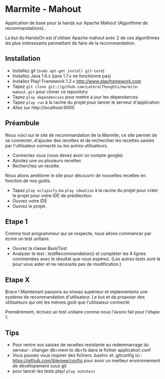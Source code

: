 Marmite - Mahout
===============

Application de base pour la hands sur Apache Mahout (Algorithme de recommandations).

La but du HandsOn est d'utiliser Apache mahout avec 2 de ces algorithmes les plus intéressants permettant de faire
de la recommandation.


Installation
----------------

* Installez git (`sudo apt-get install git-core`)
* Installez Java 1.6.x (java 1.7.x ne fonctionne pas)
* Installez Play! Framework 1.2.x http://www.playframework.com
* Tapez `git clone git://github.com/LateralThoughts/marmite-mahout.git` pour cloner ce repository
* Tapez `play dependencies` pour mettre à jour les dépendances
* Tapez `play run` à la racine du projet pour lancer le serveur d'application
* Allez sur  http://localhost:9000


Préambule
----------------
Nous voici sur le site de recommandation de la Marmite, ce site permet de se connecter, d'ajouter des recettes et de
rechercher les recettes saisies par l'utilisateur connecté ou les autres utilisateurs.

* Connectez vous (vous devez avoir un compte google)
* Ajoutez une ou plusieurs recettes
* Recherchez un recette.

Nous allons améliorer le site pour découvrir de nouvelles recettes en fonction de nos goûts.

* Tapez `play eclipsify` ou `play idealize` à la racine du projet pour créer le projet pour votre IDE de prédilection.
* Ouvrez votre IDE
* Ouvrez le projet.


Etape 1
----------------
Comme tout programmeur qui se respecte, nous allons commencer par écrire un test unitaire.

* Ouvrez la classe BasicTest
* Analyser le test : testRecommendation() et compléter les 4 lignes commentées avec le résultat que vous espérez.
(Les autres tests sont là pour vous aider et ne nécessite pas de modification.)


Etape X
----------------
Bravo ! Maintenant passons au niveau supérieur et implementons une système de recommandation d'utilisateur. Le but et de
proposer des utilisateurs qui ont les mêmes goût que l'utilisateur connecté.

Premièrement, écrivez un test unitaire comme nous l'avons fait pour l'étape 1.


Tips
----------------
* Pour rentre vos saisies de recettes resistante au redemmarrage du serveur : changer db=mem to db=fs dans le fichier application.conf
* Vous pouvez vous inspirer des fichiers .bashrc et .gitconfig ici : https://github.com/jblemee/config
pour avoir un meilleur environnement de dévellopement sous git
* pour lancer les tests play! `play autotest`



